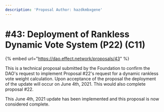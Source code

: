 ```yaml
---
description: 'Proposal Author: hazdkmbxgene'
---
```


# \#43: Deployment of Rankless Dynamic Vote System \(P22\) \(C11\)

{% embed url="https://dao.effect.network/proposals/43" %}

This is a technical proposal submitted by the Foundation to confirm the DAO's request to implement Proposal \#22's request for a dynamic rankless vote weight calculation. Upon acceptance of the proposal the deployment of the update will occur on June 4th, 2021. This would also complete proposal \#22.

This June 4th, 2021 update has been implemented and this proposal is now considered complete. 


